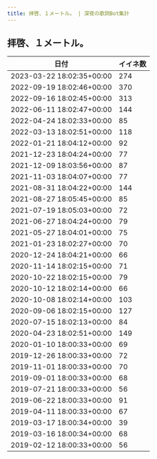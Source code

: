 ```yaml
---
title: 拝啓、１メートル。 | 深夜の歌詞Bot集計
---
```

## 拝啓、１メートル。

|日付|イイネ数|
|-|-|
|2023-03-22 18:02:35+00:00|274|
|2022-09-19 18:02:46+00:00|370|
|2022-09-16 18:02:45+00:00|313|
|2022-06-11 18:02:47+00:00|144|
|2022-04-24 18:02:33+00:00|85|
|2022-03-13 18:02:51+00:00|118|
|2022-01-21 18:04:12+00:00|92|
|2021-12-23 18:04:24+00:00|77|
|2021-12-09 18:03:56+00:00|87|
|2021-11-03 18:04:07+00:00|77|
|2021-08-31 18:04:22+00:00|144|
|2021-08-27 18:05:45+00:00|85|
|2021-07-19 18:05:03+00:00|72|
|2021-06-27 18:04:24+00:00|79|
|2021-05-27 18:04:01+00:00|75|
|2021-01-23 18:02:27+00:00|70|
|2020-12-24 18:04:21+00:00|66|
|2020-11-14 18:02:15+00:00|71|
|2020-10-22 18:02:15+00:00|79|
|2020-10-12 18:02:14+00:00|66|
|2020-10-08 18:02:14+00:00|103|
|2020-09-06 18:02:15+00:00|127|
|2020-07-15 18:02:13+00:00|84|
|2020-04-23 18:02:51+00:00|149|
|2020-01-10 18:00:33+00:00|69|
|2019-12-26 18:00:33+00:00|72|
|2019-11-01 18:00:33+00:00|70|
|2019-09-01 18:00:33+00:00|68|
|2019-07-21 18:00:33+00:00|56|
|2019-06-22 18:00:33+00:00|91|
|2019-04-11 18:00:33+00:00|67|
|2019-03-17 18:00:34+00:00|39|
|2019-03-16 18:00:34+00:00|68|
|2019-02-12 18:00:33+00:00|56|
